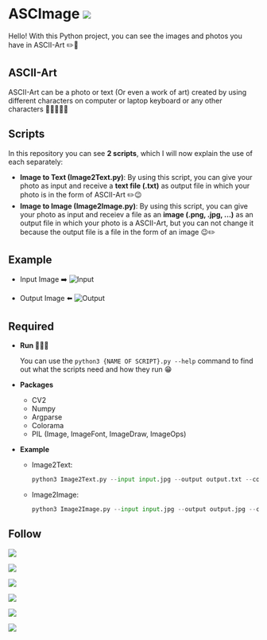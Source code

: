 <h1>
  ASCImage 
  <a href="https://repl.it/@hesamtavakoli06/ASCImage#ReadMe.md">
    <img src="https://img.shields.io/badge/Repl.it-gray?style=flat&logo=repl.it&labelColor=gray">
  </a>
</h1>

Hello! With this Python project, you can see the images and photos you have in ASCII-Art ✏️🤩

## ASCII-Art

ASCII-Art can be a photo or text (Or even a work of art) created by using different characters on computer or laptop keyboard or any other characters 🤔🔠🔡🔢🔣

## Scripts

In this repository you can see **2 scripts**, which I will now explain the use of each separately:

- **Image to Text (Image2Text.py)**:
  By using this script, you can give your photo as input and receive a **text file (.txt)** as output file in which your photo is in the form of ASCII-Art ✏️😉
- **Image to Image (Image2Image.py)**:
By using this script, you can give your photo as input and receiev a file as an **image (.png, .jpg, ...)** as an output file in which your photo is a ASCII-Art, but you can not change it because the output file is a file in the form of an image 😉✏️

## Example

- Input Image ➡️
  ![Input](https://uupload.ir/files/6zbj_test.png)

- Output Image ⬅️
  ![Output](https://uupload.ir/files/lkdp_result.png)

## Required

- **Run 🤷🤷‍♂️**

  You can use the `python3 {NAME OF SCRIPT}.py --help` command to find out what the scripts need and how they run 😁

- **Packages**
  - CV2
  - Numpy
  - Argparse
  - Colorama
  - PIL (Image, ImageFont, ImageDraw, ImageOps)

- **Example**
  - Image2Text:
    ```python
    python3 Image2Text.py --input input.jpg --output output.txt --column 200 --mode simple
    ```
  - Image2Image:
    ```python
    python3 Image2Image.py --input input.jpg --output output.jpg --column 200 --scale 2 --background white --mode simple
    ```

## Follow

<p>
 <a href="https://repl.it/@hesamtavakoli06">
  <img src="https://img.shields.io/badge/Repl.it-gray?style=flat&logo=repl.it&labelColor=gray">
 </a>
</p>

<p>
 <a href="https://github.com/1nj3ct0rrr">
  <img src="https://img.shields.io/badge/GitHub-gray?style=flat&logo=github&labelColor=gray">
 </a>
</p>

<p>
 <a href="https://codepen.io/1nj3ct0r">
  <img src="https://img.shields.io/badge/CodePen-black?style=flat&logo=codepen&labelColor=black">
 </a>
</p>

<p>
 <a href="https://linkedin.com/in/1nj3ct0r">
  <img src="https://img.shields.io/badge/LinkedIn-blue?style=flat&logo=linkedin&labelColor=blue">
 </a>
</p>

<p>
 <a href="https://leetcode.com/1nj3ct0r/">
  <img src="https://img.shields.io/badge/LeetCode-white?style=flat&logo=leetcode&labelColor=white">
 </a>
</p>

<p>
 <a href="https://www.hackerrank.com/1nj3ct0r">
  <img src="https://img.shields.io/badge/HackerRank-black?style=flat&logo=hackerrank&labelColor=black">
 </a>
</p>
